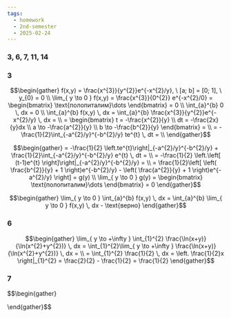 ```yaml
---
tags:
  - homework
  - 2nd-semester
  - 2025-02-24
---
```


### 3, 6, 7, 11, 14

### 3

$$\begin{gather}
f(x,y) = \frac{x^{3}}{y^{2}}e^{-x^{2}/y}, \ [a; b] = [0; 1], \ y_{0} = 0 \\
\lim_{ y \to 0 } f(x,y) = \frac{x^{3}}{0^{2}} e^{-x^{2}/0} = \begin{bmatrix}
\text{полопиталим}\dots
\end{bmatrix} = 0 \\
\int_{a}^{b} 0 \, dx  = 0 \\
\int_{a}^{b} f(x,y) \, dx = \int_{a}^{b} \frac{x^{3}}{y^{2}}e^{-x^{2}/y} \, dx = \\
= \begin{bmatrix}
t = -\frac{x^{2}}{y} \\
dt = -\frac{2x}{y}dx \\
a \to -\frac{a^{2}}{y} \\
b \to -\frac{b^{2}}{y}
\end{bmatrix} = \\
= -\frac{1}{2}\int_{-a^{2}/y}^{-b^{2}/y} te^{t} \, dt = \\
\end{gather}$$

$$\begin{gather}
= -\frac{1}{2} \left.te^{t}\right|_{-a^{2}/y}^{-b^{2}/y} + \frac{1}{2}\int_{-a^{2}/y}^{-b^{2}/y} e^{t} \, dt = \\
= -\frac{1}{2} \left.\left[ (t-1)e^{t} \right]\right|_{-a^{2}/y}^{-b^{2}/y} = \\
= \frac{1}{2}\left[ \left( \frac{b^{2}}{y} + 1 \right)e^{-b^{2}/y} - \left( \frac{a^{2}}{y} + 1 \right)e^{-a^{2}/y} \right] = g(y) \\
\lim_{ y \to 0 } g(y) = \begin{bmatrix}
\text{полопиталим}\dots
\end{bmatrix} = 0
\end{gather}$$

$$\begin{gather}
\lim_{ y \to 0 } \int_{a}^{b} f(x,y) \, dx  = \int_{a}^{b} \lim_{ y \to 0 } f(x,y) \, dx - \text{верно}
\end{gather}$$

### 6

$$\begin{gather}
\lim_{ y \to +\infty } \int_{1}^{2} \frac{\ln(x+y)}{\ln(x^{2}+y^{2})} \, dx = \int_{1}^{2}\lim_{ y \to +\infty }  \frac{\ln(x+y)}{\ln(x^{2}+y^{2})} \, dx = \\
= \int_{1}^{2} \frac{1}{2} \, dx = \left. \frac{1}{2}x \right|_{1}^{2} = \frac{2}{2} - \frac{1}{2} = \frac{1}{2}
\end{gather}$$

### 7

$$\begin{gather}

\end{gather}$$